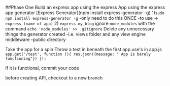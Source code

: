 ##Phase One
Build an express app using the express App using the express app generator [Express Generator](npm install express-generator -g)
1)`sudo npm install express-generator -g`
  -only need to do this ONCE
  -to use -> `express (name of app)`
2) `express my_blog`
ignore `node_modules` with the command `echo 'node_modules' >> .gitignore`
Delete any unnecessary things the generator created
  -i.e. views folder and any view engine middleware
  -public directory

Take the app for a spin
Throw a test in beneath the first app.use's in app.js
`app.get('/test', function (){
  res.json({message: " App is barely functioning"})
});`

If it is functional, commit your code

before creating API, checkout to a new branch
